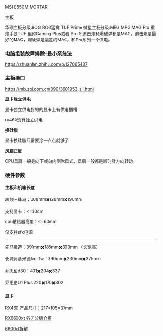 MSI B550M MORTAR





主板

华硕主板分级:ROG ROG猛禽 TUF Prime
微星主板分级:MEG MPG MAG Pro
重炮手是TUF 里的Gaming Plus或者 Pro S
迫击炮和爆破弹都是MAG，迫击炮是最好的MAG，爆破弹是最差的MAG，和Pro系列一个供电。



### 电脑组装故障排除-最小系统法

https://zhuanlan.zhihu.com/p/127065437



### 主板接口

https://mb.zol.com.cn/390/3901953_all.html







**显卡独立供电**

显卡独立供电指的的显卡上有供电插槽

rx460没有独立供电



**换硅脂**

显卡换硅脂只需要涂一点点就够了



**风扇正反**

CPU风扇一般是向下或向内侧吹风式，风扇一般都是顺时针方向转动。





### 硬件参数

#### 主板和机箱长度

超频三蜂鸟：308mm✖️128mm✖️190mm

支持显卡：<=30cm

cpu散热器高度：<=60mm

仅支持sfx电源

---

先马趣造：391mm✖️185mm✖️303mm （长宽高）

长城阿基米德km-1w：390mm✖️230mm✖️375mm

乔思伯d30：401✖️204✖️337

乔思伯U1 Plus 220✖️170✖️302

#### 显卡

RX460 产品尺寸：217×105×37mm



[RX6600xt 各非公版介绍](https://zhuanlan.zhihu.com/p/398818793)

[6600xt拆解](https://zhuanlan.zhihu.com/p/399457369)

